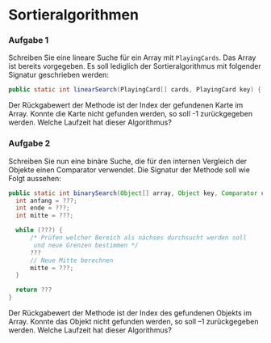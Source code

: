 # Sortieralgorithmen

### Aufgabe 1
Schreiben Sie eine lineare Suche für ein Array mit `PlayingCards`. Das Array ist bereits vorgegeben. Es soll lediglich der Sortieralgorithmus mit folgender Signatur geschrieben werden:

```java
public static int linearSearch(PlayingCard[] cards, PlayingCard key) {...}
```

Der Rückgabewert der Methode ist der Index der gefundenen Karte im Array. Konnte die Karte nicht gefunden werden, so soll -1 zurückgegeben werden. Welche Laufzeit hat dieser Algorithmus?

### Aufgabe 2
Schreiben Sie nun eine binäre Suche, die für den internen Vergleich der Objekte einen Comparator verwendet. Die Signatur der Methode soll wie Folgt aussehen:

```java
public static int binarySearch(Object[] array, Object key, Comparator cmp) {
  int anfang = ???;
  int ende = ???;
  int mitte = ???;

  while (???) {
      /* Prüfen welcher Bereich als nächses durchsucht werden soll
       und neue Grenzen bestimmen */
      ???
      // Neue Mitte berechnen
      mitte = ???;
  }

  return ???
}
```

Der Rückgabewert der Methode ist der Index des gefundenen Objekts im Array. Konnte das Objekt nicht gefunden werden, so soll –1 zurückgegeben werden. Welche Laufzeit hat dieser Algorithmus?
